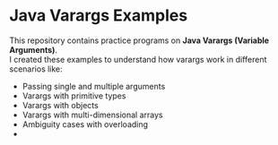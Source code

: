 # Java Varargs Examples

This repository contains practice programs on **Java Varargs (Variable Arguments)**.  
I created these examples to understand how varargs work in different scenarios like:
- Passing single and multiple arguments
- Varargs with primitive types
- Varargs with objects
- Varargs with multi-dimensional arrays
- Ambiguity cases with overloading
- 
